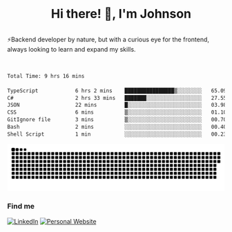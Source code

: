 <div id="user-content-toc">
  <ul align="center">
    <summary><h1 style="display: inline-block">Hi there! 👋, I'm Johnson</h1></summary>
  </ul>
</div>

⚡Backend developer by nature, but with a curious eye for the frontend, always looking to learn and expand my skills.

<br>


<!--START_SECTION:waka-->

```txt
Total Time: 9 hrs 16 mins

TypeScript            6 hrs 2 mins    ████████████████▒░░░░░░░░   65.09 %
C#                    2 hrs 33 mins   ███████░░░░░░░░░░░░░░░░░░   27.55 %
JSON                  22 mins         █░░░░░░░░░░░░░░░░░░░░░░░░   03.98 %
CSS                   6 mins          ▒░░░░░░░░░░░░░░░░░░░░░░░░   01.10 %
GitIgnore file        3 mins          ▒░░░░░░░░░░░░░░░░░░░░░░░░   00.70 %
Bash                  2 mins          ░░░░░░░░░░░░░░░░░░░░░░░░░   00.40 %
Shell Script          1 min           ░░░░░░░░░░░░░░░░░░░░░░░░░   00.23 %
```

<!--END_SECTION:waka-->

<picture>
  <source  srcset="https://github.com/joshwambere/joshwambere/blob/output/github-contribution-grid-snake-dark.svg?palette=github-dark">
  <source  srcset="https://github.com/joshwambere/joshwambere/blob/output/github-contribution-grid-snake.svg">
  <img alt="github contribution grid snake animation" src="https://github.com/joshwambere/joshwambere/blob/output/github-contribution-grid-snake.svg">
</picture>

### Find me
<a href="https://www.linkedin.com/in/dusabe-johnson" target="_blank"><img src="https://img.shields.io/badge/LinkedIn-%230077B5.svg?&style=flat&logo=linkedin&logoColor=white" alt="LinkedIn"></a>
‎‎ [![Personal Website](https://img.shields.io/badge/visit-Johnsonis.me-blue)](https://johnsonis.me/)
